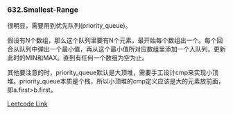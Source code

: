### 632.Smallest-Range

很明显，需要用到优先队列(priority_queue)。

假设有N个数组，那么这个队列里要有N个元素，最开始每个数组出一个。每个回合从队列中弹出一个最小值，再从这个最小值所对应数组里添加一个入队列，更新此时的MIN和MAX。直到有任何一个数组为空为止。

其他要注意的时，priority_queue默认是大顶堆，需要手工设计cmp来实现小顶堆。priority_queue本质是个栈，所以小顶堆的cmp定义应该是大的元素放前面，即a.first>b.first。


[Leetcode Link](https://leetcode.com/problems/smallest-range)